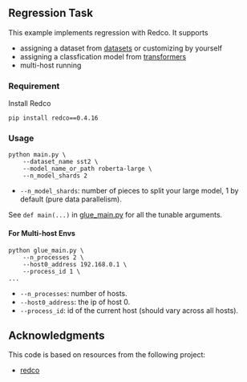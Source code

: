 ## Regression Task

This example implements regression with Redco. 
It supports 
* assigning a dataset from [datasets](https://github.com/huggingface/datasets) or customizing by yourself
* assigning a classfication model from [transformers](https://github.com/huggingface/transformers) 
* multi-host running

### Requirement

Install Redco
```shell
pip install redco==0.4.16
```

### Usage

```shell
python main.py \
    --dataset_name sst2 \
    --model_name_or_path roberta-large \
    --n_model_shards 2
```
* `--n_model_shards`: number of pieces to split your large model, 1 by default (pure data parallelism). 

See `def main(...)` in [glue_main.py](glue_main.py) for all the tunable arguments. 


#### For Multi-host Envs
```
python glue_main.py \
    --n_processes 2 \
    --host0_address 192.168.0.1 \ 
    --process_id 1 \
...
```
* `--n_processes`: number of hosts.
* `--host0_address`: the ip of host 0.
* `--process_id`: id of the current host (should vary across all hosts).

## Acknowledgments

This code is based on resources from the following project:

- [redco](https://github.com/tanyuqian/redco)
